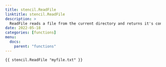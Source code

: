 ```yaml
---
title: stencil.ReadFile
linktitle: stencil.ReadFile
description: >
  ReadFile reads a file from the current directory and returns it's contents
date: 2022-05-18
categories: [functions]
menu:
  docs:
    parent: "functions"
---
```



```go-text-template
{{ stencil.ReadFile "myfile.txt" }}
```


